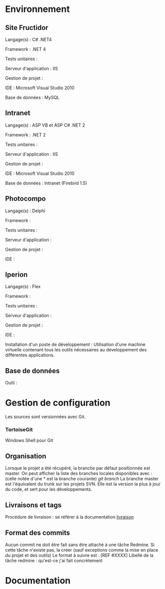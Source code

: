 # Environnement

## Site Fructidor
Langage(s) : C# .NET4

Framework : .NET 4

Tests unitaires :

Serveur d'application : IIS

Gestion de projet :

IDE : Microsoft Visual Studio 2010

Base de données : MySQL

## Intranet

Langage(s) : ASP VB et ASP C# .NET 2

Framework : .NET 2

Tests unitaires :

Serveur d'application : IIS

Gestion de projet :

IDE : Microsoft Visual Studio 2010

Base de données : Intranet (Firebird 1.5)

## Photocompo

Langage(s) : Delphi

Framework : 

Tests unitaires :

Serveur d'application :

Gestion de projet :

IDE : 

## Iperion

Langage(s) : Flex

Framework : 

Tests unitaires :

Serveur d'application :

Gestion de projet :

IDE : 


Installation d'un poste de développement : Utilisation d'une machine virtuelle contenant tous les outils nécessaires au développement des différentes applications.

## Base de données
Outil : 
<br>


# Gestion de configuration
Les sources sont versionnées avec Git.
### TortoiseGit 
Windows Shell pour Git

## Organisation
Lorsque le projet a été récupéré, la branche par défaut positionnée est master.
On peut afficher la liste des branches locales disponibles avec : (celle notée d'une * est la branche courante)
*git branch*
La branche master est l'équivalent du trunk sur les projets SVN. Elle est la version la plus à jour du code, et sert pour les développements.

## Livraisons et tags

Procédure de livraison : se référer à la documentation [livraison](livraisons)

## Format des commits

Aucun commit ne doit être fait sans être attaché à une tâche Redmine. Si cette tâche n'existe pas, la créer (sauf exceptions comme la mise en place du projet et des outils)
Le format à suivre est :
[REF #XXXX] Libellé de la tâche redmine : qu'est-ce j'ai fait concrètement


# Documentation


